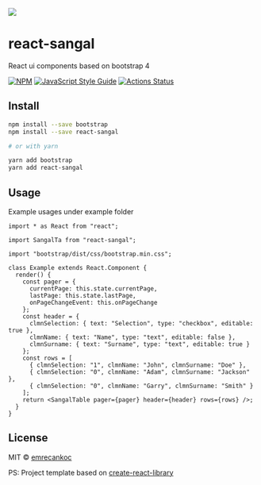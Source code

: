 ![](https://res.cloudinary.com/toezy/image/upload/v1583065635/general-folder/76ae3c09-ba95-4612-8240-5ba9979adf7f_200x200_s2erz8.png)

# react-sangal

React ui components based on bootstrap 4

[![NPM](https://img.shields.io/npm/v/react-sangal.svg)](https://www.npmjs.com/package/react-sangal) [![JavaScript Style Guide](https://img.shields.io/badge/code_style-standard-brightgreen.svg)](https://standardjs.com) [![Actions Status](https://github.com/emrecankoc/react-sangal/workflows/tests/badge.svg)](https://github.com/emrecankoc/react-sangal/actions)

## Install

```bash
npm install --save bootstrap
npm install --save react-sangal

# or with yarn

yarn add bootstrap
yarn add react-sangal
```

## Usage

Example usages under example folder

```tsx
import * as React from "react";

import SangalTa from "react-sangal";

import "bootstrap/dist/css/bootstrap.min.css";

class Example extends React.Component {
  render() {
    const pager = {
      currentPage: this.state.currentPage,
      lastPage: this.state.lastPage,
      onPageChangeEvent: this.onPageChange
    };
    const header = {
      clmnSelection: { text: "Selection", type: "checkbox", editable: true },
      clmnName: { text: "Name", type: "text", editable: false },
      clmnSurname: { text: "Surname", type: "text", editable: true }
    };
    const rows = [
      { clmnSelection: "1", clmnName: "John", clmnSurname: "Doe" },
      { clmnSelection: "0", clmnName: "Adam", clmnSurname: "Jackson" },
      { clmnSelection: "0", clmnName: "Garry", clmnSurname: "Smith" }
    ];
    return <SangalTable pager={pager} header={header} rows={rows} />;
  }
}
```

## License

MIT © [emrecankoc](https://github.com/emrecankoc)

PS: Project template based on [create-react-library](https://github.com/transitive-bullshit/create-react-library)
